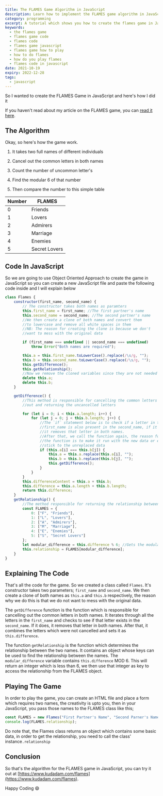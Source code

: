 ```yaml
---
title: The FLAMES Game Algorithm in JavaScript
description: Learn how to implement the FLAMES game algorithm in JavaScript
category: programming
excerpt: A tutorial which shows you how to create the flames game in Javascript
keywords:
  - the flames game
  - flames game code
  - flames code
  - flames game javascript
  - flames game how to play
  - how to do flames
  - how do you play flames
  - flames code in javascript
date: 2021-10-19
expiry: 2022-12-28
tags:
  - javascript
---
```


<p class="intro">
 So I wanted to create the FLAMES Game in JavaScript and here's how I did it
</p>

If you haven't read about my article on the FLAMES game, you can [read it here](https://www.kudadam.com/blog/the-flames-game).

## The Algorithm

Okay, so here's how the game work.

1. It takes two full names of different individuals

2. Cancel out the common letters in both names

3. Count the number of uncommon letter's

4. Find the modular 6 of that number

5. Then compare the number to this simple table

| Number | FLAMES        |
| ------ | ------------- |
| 0      | Friends       |
| 1      | Lovers        |
| 2      | Admirers      |
| 3      | Marriage      |
| 4      | Enemies       |
| 5      | Secret Lovers |

## Code In JavaScript

So we are going to use Object Oriented Approach to create the game in JavaScript so you can create a new JavaScript file and paste the following code inside and I will explain below

```javascript
class Flames {
	constructor(first_name, second_name) {
		// The constructor takes both names as paramters
		this.first_name = first_name; //The first partner's name
		this.second_name = second_name; //The second partner's name
		//We then create a clone of both names and convert them
		//to lowercase and remove all white spaces in them
		//NB: The reason for creating the clone is because we don't
		//want to mess with the original data

		if (first_name === undefined || second_name === undefined)
			throw Error("Both names are required");

		this.a = this.first_name.toLowerCase().replace(/\s/g, "");
		this.b = this.second_name.toLowerCase().replace(/\s/g, "");
		this.getDifference();
		this.getRelationship();
		//Now we remove the cloned variables since they are not needed
		delete this.a;
		delete this.b;
	}

	getDifference() {
		//This method is responsible for cancelling the common letters
		//out and returning the uncancelled letters

		for (let i = 0; i < this.a.length; i++) {
			for (let j = 0; j < this.b.length; j++) {
				//The `if` statement below is to check if a letter in the
				//first_name is also present in the second_name, if it is,
				//it removes that letter in both names.
				//After that, we call the function again, the reason for calling
				//the function is to make it run with the new data or else it will
				//stick to the unreplaced data
				if (this.a[i] === this.b[j]) {
					this.a = this.a.replace(this.a[i], "");
					this.b = this.b.replace(this.b[j], "");
					this.getDifference();
				}
			}
		}
		this.differenceContent = this.a + this.b;
		this.difference = this.a.length + this.b.length;
		return this.difference;
	}
	getRelationship() {
		//The method responsible for returning the relationship between both individuals
		const FLAMES = {
			0: ["F", "Friends"],
			1: ["L", "Lovers"],
			2: ["A", "Admirers"],
			3: ["M", "Marriage"],
			4: ["E", "Enemies"],
			5: ["S", "Secret Lovers"]
		};
		let modular_difference = this.difference % 6; //Gets the modular 6 of this.difference
		this.relationship = FLAMES[modular_difference];
	}
}
```

## Explaining The Code

That's all the code for the game. So we created a class called `Flames`. It's constructor takes two parameters; `first_name` and `second_name`. We then create a clone of both names as `this.a` and `this.b` respectively, the reason why we do this is that we do not want to mess with the original data.

The `getDifference` function is the function which is responsible for cancelling out the common letters in both names. It iterates through all the letters in the `first_name` and checks to see if that letter exists in the `second_name`. If it does, it removes that letter in both names. After that, it combines the letters which were not cancelled and sets it as `this.difference`.

The function `getRelationship` is the function which determines the relationship between the two names. It contains an object whose keys can be used to find the relationship between the names. The `modular_difference` variable contains `this.difference` MOD 6. This will return an integer which is less than 6, we then use that integer as key to access the relationship from the FLAMES object.

## Playing The Game

In order to play the game, you can create an HTML file and place a form which requires two names, the creativity is upto you, then in your JavaScript, you pass those names to the FLAMES class like this;

```javascript
const FLAMES = new Flames("First Partner's Name", "Second Parner's Name");
console.log(FLAMES.relationship);
```

Do note that, the Flames class returns an object which contains some basic data, in order to get the relationship, you need to call the class' instance`.relationship`

## Conclusion

So that's the algorithm for the FLAMES game in JavaScript, you can try it out at [https://www.kudadam.com/flames](https://www.kudadam.com/flames).

Happy Coding :smile:

